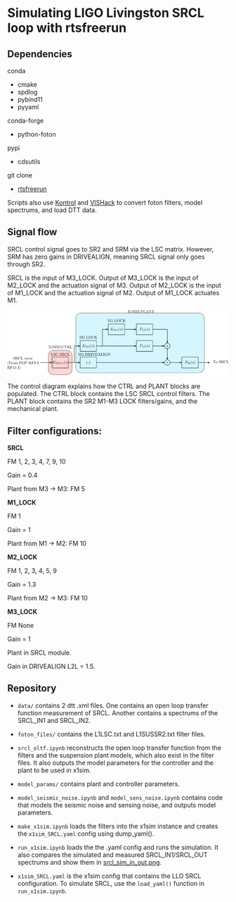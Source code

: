 # Simulating LIGO Livingston SRCL loop with rtsfreerun

## Dependencies

conda
- cmake
- spdlog
- pybind11
- pyyaml

conda-forge
- python-foton

pypi
- cdsutils

git clone
- [rtsfreerun](https://git.ligo.org/christopher.wipf/rtsfreerun.git)

Scripts also use [Kontrol](https://github.com/terrencetec/kontrol) and
[VISHack](https://github.com/gw-vis/vishack) to convert foton filters,
model spectrums, and load DTT data.

## Signal flow

SRCL control signal goes to SR2 and SRM via the LSC matrix.
However, SRM has zero gains in DRIVEALIGN, meaning SRCL signal only goes through SR2.

SRCL is the input of M3_LOCK.
Output of M3_LOCK is the input of M2_LOCK and the actuation signal of M3.
Output of M2_LOCK is the input of M1_LOCK and the actuation signal of M2.
Output of M1_LOCK actuates M1.

![control_definition](control_definition.png)

The control diagram explains how the CTRL and PLANT blocks are populated.
The CTRL block contains the LSC SRCL control filters.
The PLANT block contains the SR2 M1-M3 LOCK filters/gains,
and the mechanical plant.

## Filter configurations:

**SRCL**

FM 1, 2, 3, 4, 7, 9, 10

Gain = 0.4

Plant from M3 -> M3: FM 5

**M1_LOCK**

FM 1

Gain = 1

Plant from M1 -> M2: FM 10

**M2_LOCK**

FM 1, 2, 3, 4, 5, 9

Gain = 1.3

Plant from M2 -> M3: FM 10

**M3_LOCK**

FM None

Gain = 1

Plant in SRCL module.

Gain in DRIVEALIGN L2L = 1.5.


## Repository

- `data/` contains 2 dtt .xml files.
One contains an open loop transfer function measurement of SRCL.
Another contains a spectrums of the SRCL_IN1 and SRCL_IN2.

- `foton_files/` contains the L1LSC.txt and L1SUSSR2.txt filter files.

- `srcl_oltf.ipynb` reconstructs the open loop transfer function from the
filters and the suspension plant models, which also exist in the filter files.
It also outputs the model parameters for the controller and the plant to be
used in x1sim.

- `model_params/` contains plant and controller parameters.
- `model_seismic_noise.ipynb` and `model_sens_noise.ipynb` contains code that
models the seismic noise and sensing noise, and outputs model parameters.
- `make_x1sim.ipynb` loads the filters into the x1sim instance and
creates the `x1sim_SRCL.yaml` config using dump_yaml().
- `run_x1sim.ipynb` loads the the .yaml config and runs the simulation.
It also compares the simulated and measured SRCL_IN1/SRCL_OUT spectrums and
show them in [srcl_sim_in_out.png](srcl_sim_in_out.png).
- `x1sim_SRCL.yaml` is the x1sim config that contains the LLO SRCL configuration.
To simulate SRCL, use the `load_yaml()` function in `run_x1sim.ipynb`.
